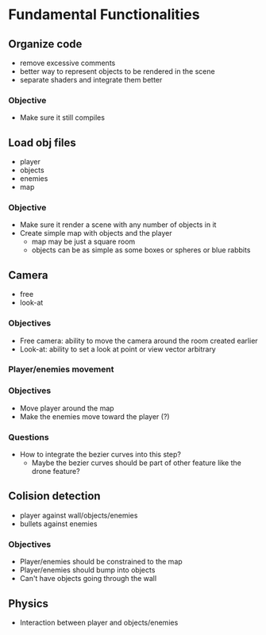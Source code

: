 # Fundamental Functionalities

## Organize code

- remove excessive comments
- better way to represent objects to be rendered in the scene
- separate shaders and integrate them better

### Objective

- Make sure it still compiles

## Load obj files

- player
- objects
- enemies
- map

### Objective

- Make sure it render a scene with any number of objects in it
- Create simple map with objects and the player
	- map may be just a square room
	- objects can be as simple as some boxes or spheres or blue rabbits

## Camera

- free
- look-at

### Objectives

- Free camera: ability to move the camera around the room created earlier
- Look-at: ability to set a look at point or view vector arbitrary

### Player/enemies movement

### Objectives

- Move player around the map
- Make the enemies move toward the player (?)

### Questions

- How to integrate the bezier curves into this step?
	- Maybe the bezier curves should be part of other feature like the drone feature?

## Colision detection

- player against wall/objects/enemies
- bullets against enemies

### Objectives

- Player/enemies should be constrained to the map
- Player/enemies should bump into objects
- Can't have objects going through the wall

## Physics

- Interaction between player and objects/enemies
